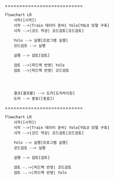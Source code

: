 ===========================
```mermaid
flowchart LR
    시작([시작])
    시작 -->|Train 데이터 준비| Yolo[YOLO 모델 구축]
    시작 -->|코드 작성| 코드검토[코드검토]

    Yolo --> 실행[프로그램 실행]
    코드검토 --> 실행

    실행 --> 검토[검토]

    검토 -->|피드백 반영| Yolo
    검토 -->|피드백 반영| 코드검토




    결과[결과물] --> 도커[도커라이징]
    도커 --> 종료([종료])

```

===========================
```mermaid
flowchart LR
    시작([시작])
    시작 -->|Train 데이터 준비| Yolo[YOLO 모델 구축]
    시작 -->|코드 작성| 코드검토[코드검토]

    Yolo --> 실행[프로그램 실행]
    코드검토 --> 실행

    실행 --> 검토[검토]

    검토 -.->|피드백 반영| 코드검토
    검토 -.->|피드백 반영| Yolo

```
